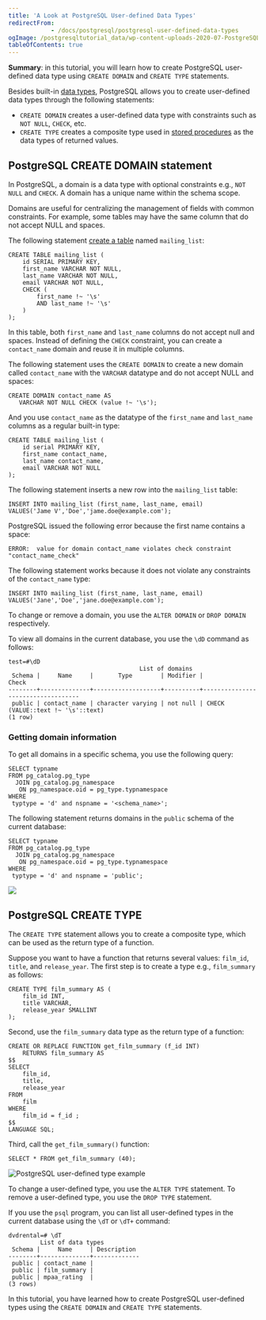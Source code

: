 ```yaml
---
title: 'A Look at PostgreSQL User-defined Data Types'
redirectFrom: 
            - /docs/postgresql/postgresql-user-defined-data-types
ogImage: /postgresqltutorial_data/wp-content-uploads-2020-07-PostgreSQL-User-defined-Type-Example.png
tableOfContents: true
---
```


**Summary**: in this tutorial, you will learn how to create PostgreSQL user-defined data type using `CREATE DOMAIN` and `CREATE TYPE` statements.

Besides built-in [data types](/docs/postgresql/postgresql-data-types), PostgreSQL allows you to create user-defined data types through the following statements:

- `CREATE DOMAIN` creates a user-defined data type with constraints such as `NOT NULL`, `CHECK`, etc.
- `CREATE TYPE` creates a composite type used in [stored procedures](/docs/postgresql/postgresql-stored-procedures) as the data types of returned values.

## PostgreSQL CREATE DOMAIN statement

In PostgreSQL, a domain is a data type with optional constraints e.g., `NOT NULL` and `CHECK`. A domain has a unique name within the schema scope.

Domains are useful for centralizing the management of fields with common constraints. For example, some tables may have the same column that do not accept NULL and spaces.

The following statement [create a table](/docs/postgresql/postgresql-create-table) named `mailing_list`:

```
CREATE TABLE mailing_list (
    id SERIAL PRIMARY KEY,
    first_name VARCHAR NOT NULL,
    last_name VARCHAR NOT NULL,
    email VARCHAR NOT NULL,
    CHECK (
        first_name !~ '\s'
        AND last_name !~ '\s'
    )
);
```

In this table, both `first_name` and `last_name` columns do not accept null and spaces. Instead of defining the `CHECK` constraint, you can create a `contact_name` domain and reuse it in multiple columns.

The following statement uses the `CREATE DOMAIN` to create a new domain called `contact_name` with the `VARCHAR` datatype and do not accept NULL and spaces:

```
CREATE DOMAIN contact_name AS
   VARCHAR NOT NULL CHECK (value !~ '\s');
```

And you use `contact_name` as the datatype of the `first_name` and `last_name` columns as a regular built-in type:

```
CREATE TABLE mailing_list (
    id serial PRIMARY KEY,
    first_name contact_name,
    last_name contact_name,
    email VARCHAR NOT NULL
);
```

The following statement inserts a new row into the `mailing_list` table:

```
INSERT INTO mailing_list (first_name, last_name, email)
VALUES('Jame V','Doe','jame.doe@example.com');
```

PostgreSQL issued the following error because the first name contains a space:

```
ERROR:  value for domain contact_name violates check constraint "contact_name_check"
```

The following statement works because it does not violate any constraints of the `contact_name` type:

```
INSERT INTO mailing_list (first_name, last_name, email)
VALUES('Jane','Doe','jane.doe@example.com');
```

To change or remove a domain, you use the `ALTER DOMAIN` or `DROP DOMAIN` respectively.

To view all domains in the current database, you use the `\dD` command as follows:

```
test=#\dD
                                     List of domains
 Schema |     Name     |       Type        | Modifier |               Check
--------+--------------+-------------------+----------+-----------------------------------
 public | contact_name | character varying | not null | CHECK (VALUE::text !~ '\s'::text)
(1 row)
```

### Getting domain information

To get all domains in a specific schema, you use the following query:

```
SELECT typname
FROM pg_catalog.pg_type
  JOIN pg_catalog.pg_namespace
   ON pg_namespace.oid = pg_type.typnamespace
WHERE
 typtype = 'd' and nspname = '<schema_name>';
```

The following statement returns domains in the `public` schema of the current database:

```
SELECT typname
FROM pg_catalog.pg_type
  JOIN pg_catalog.pg_namespace
   ON pg_namespace.oid = pg_type.typnamespace
WHERE
 typtype = 'd' and nspname = 'public';
```

![](/postgresqltutorial_data/wp-content-uploads-2020-07-PostgreSQL-User-defined-Type-Example.png)

## PostgreSQL CREATE TYPE

The `CREATE TYPE` statement allows you to create a composite type, which can be used as the return type of a function.

Suppose you want to have a function that returns several values: `film_id`, `title`, and `release_year`. The first step is to create a type e.g., `film_summary` as follows:

```
CREATE TYPE film_summary AS (
    film_id INT,
    title VARCHAR,
    release_year SMALLINT
);
```

Second, use the `film_summary` data type as the return type of a function:

```
CREATE OR REPLACE FUNCTION get_film_summary (f_id INT)
    RETURNS film_summary AS
$$
SELECT
    film_id,
    title,
    release_year
FROM
    film
WHERE
    film_id = f_id ;
$$
LANGUAGE SQL;
```

Third, call the `get_film_summary()` function:

```
SELECT * FROM get_film_summary (40);
```

![PostgreSQL user-defined type example](/postgresqltutorial_data/wp-content-uploads-2017-03-postgresql-user-defined-type.png)

To change a user-defined type, you use the `ALTER TYPE` statement. To remove a user-defined type, you use the `DROP TYPE` statement.

If you use the `psql` program, you can list all user-defined types in the current database using the `\dT` or `\dT+` command:

```
dvdrental=# \dT
         List of data types
 Schema |     Name     | Description
--------+--------------+-------------
 public | contact_name |
 public | film_summary |
 public | mpaa_rating  |
(3 rows)
```

In this tutorial, you have learned how to create PostgreSQL user-defined types using the `CREATE DOMAIN` and `CREATE TYPE` statements.
